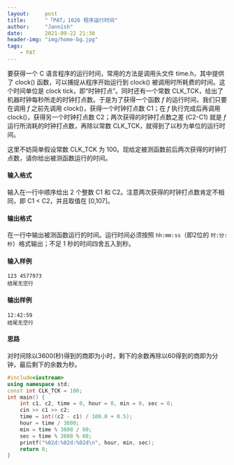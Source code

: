 ```yaml
---
layout:     post
title:      "「PAT」1026 程序运行时间"
author:     "Jannish"
date:       2021-09-22 21:30
header-img: "img/home-bg.jpg"
tags:
    - PAT
---
```


要获得一个 C 语言程序的运行时间，常用的方法是调用头文件 time.h，其中提供了 clock() 函数，可以捕捉从程序开始运行到 clock() 被调用时所耗费的时间。这个时间单位是 clock tick，即“时钟打点”。同时还有一个常数 CLK_TCK，给出了机器时钟每秒所走的时钟打点数。于是为了获得一个函数 *f* 的运行时间，我们只要在调用 *f* 之前先调用 clock()，获得一个时钟打点数 C1；在 *f* 执行完成后再调用 clock()，获得另一个时钟打点数 C2；两次获得的时钟打点数之差 (C2-C1) 就是 *f* 运行所消耗的时钟打点数，再除以常数 CLK_TCK，就得到了以秒为单位的运行时间。

这里不妨简单假设常数 CLK_TCK 为 100。现给定被测函数前后两次获得的时钟打点数，请你给出被测函数运行的时间。

#### 输入格式

输入在一行中顺序给出 2 个整数 C1 和 C2。注意两次获得的时钟打点数肯定不相同，即 C1 < C2，并且取值在 [0,107]。

#### 输出格式

在一行中输出被测函数运行的时间。运行时间必须按照 `hh:mm:ss`（即2位的 `时:分:秒`）格式输出；不足 1 秒的时间四舍五入到秒。

#### 输入样例

```in
123 4577973
结尾无空行
```

#### 输出样例

```out
12:42:59
结尾无空行
```

#### 思路

对时间除以3600(秒)得到的商即为小时，剩下的余数再除以60得到的商即为分钟，最后剩下的余数为秒。

```c++
#include<iostream>
using namespace std;
const int CLK_TCK = 100;
int main() {
    int c1, c2, time = 0, hour = 0, min = 0, sec = 0;
    cin >> c1 >> c2;
    time = int((c2 - c1) / 100.0 + 0.5);
    hour = time / 3600;
    min = time % 3600 / 60;
    sec = time % 3600 % 60;
    printf("%02d:%02d:%02d\n", hour, min, sec);
    return 0;
}
```

